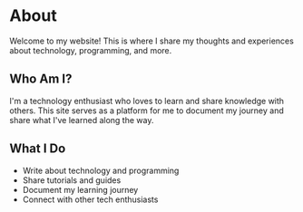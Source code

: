# About

Welcome to my website! This is where I share my thoughts and experiences about technology, programming, and more.

## Who Am I?

I'm a technology enthusiast who loves to learn and share knowledge with others. This site serves as a platform for me to document my journey and share what I've learned along the way.

## What I Do

- Write about technology and programming
- Share tutorials and guides
- Document my learning journey
- Connect with other tech enthusiasts 